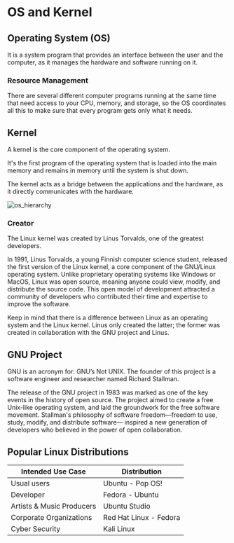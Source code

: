 # OS and Kernel

## Operating System (OS)

It is a system program that provides an interface between the user and the computer, as it manages the hardware and software running on it.

### Resource Management

There are several different computer programs running at the same time that need access to your CPU, memory, and storage, so the OS coordinates all this to make sure that every program gets only what it needs.

## Kernel

A kernel is the core component of the operating system.

It's the first program of the operating system that is loaded into the main memory and remains in memory until the system is shut down.

The kernel acts as a bridge between the applications and the hardware, as it directly communicates with the hardware.

![os_hierarchy](https://raw.githubusercontent.com/SalmaAlassal/BeRoot/main/Introduction%20to%20Linux/imgs/OS-Kernel.png)

### Creator

The Linux kernel was created by Linus Torvalds, one of the greatest developers.

In 1991, Linus Torvalds, a young Finnish computer science student, released the first version of the Linux kernel, a core component of the GNU/Linux operating system. Unlike proprietary operating systems like Windows or MacOS, Linux was open source, meaning anyone could view, modify, and distribute the source code. This open model of development attracted a community of developers who contributed their time and expertise to improve the software.

Keep in mind that there is a difference between Linux as an operating system and the Linux kernel. Linus only created the latter; the former was created in collaboration with the GNU project and Linus.

## GNU Project

GNU is an acronym for: GNU’s Not UNIX. The founder of this project is a software engineer and researcher named Richard Stallman.

The release of the GNU project in 1983 was marked as one of the key events in the history of open source. The project aimed to create a free Unix-like operating system, and laid the groundwork for the free software movement. Stallman's philosophy of software freedom—freedom to use, study, modify, and distribute software— inspired a new generation of developers who believed in the power of open collaboration.

## Popular Linux Distributions

| Intended Use Case | Distribution |
| ----------------- | ------------ |
| Usual users | Ubuntu - Pop OS! |
| Developer | Fedora - Ubuntu |
| Artists & Music Producers | Ubuntu Studio |
| Corporate Organizations | Red Hat Linux - Fedora |
| Cyber Security | Kali Linux |

